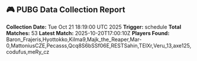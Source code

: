 ## 🎮 PUBG Data Collection Report
**Collection Date:** Tue Oct 21 18:19:00 UTC 2025
**Trigger:** schedule
**Total Matches:** 53
**Latest Match:** 2025-10-20T17:00:10Z
**Players Found:** Baron_Frajeris,Hyottokko,Kilma9,Majk_the_Reaper,Mar-0,MattoniusCZE,Pecasss,Qcq8S6bSSf06E,RESTSahin,TEIXr,Veru_13,axe125,codufus,meRy_cz
